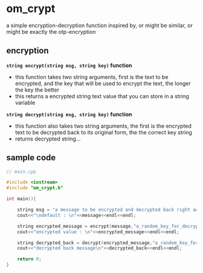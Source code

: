 # om_crypt
a simple encryption-decryption function inspired by, or might be similar, or might be exactly the otp-encryption

## encryption

**`string encrypt(string msg, string key)` function**
  - this function takes two string arguments, first is the text to be encrypted, and the key that will be used to encrypt the text, the longer the key the better
  - this returns a encrypted string text value that you can store in a string variable
  
**`string decrypt(string msg, string key)` function**
  - this function also takes two string arguments, the first is the encrypted text to be decrypted back to its original form, the the correct key string
  - returns decrypted string...
  
## sample code
```c++
// main.cpp

#include <iostream>
#include "om_crypt.h"

int main(){

	string msg = "a message to be encrypted and decrypted back right away, !<>?!@#$%^&*()_+1234567890-=";
	cout<<"\ndefault : \n"<<message<<endl<<endl;

	string encrypted_message = encrypt(message,"a_random_key_for_decryption");
	cout<<"encrypted value : \n"<<encrypted_message<<endl<<endl;

	string decrypted_back = decrypt(encrypted_message,"a_random_key_for_decryption");
	cout<<"decrypted back message\n"<<decrypted_back<<endl<<endl;

	return 0;
}
```
